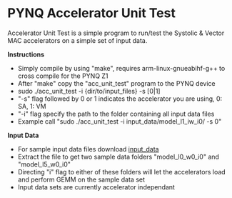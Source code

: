 # PYNQ Accelerator Unit Test
Accelerator Unit Test is a simple program to run/test the Systolic & Vector MAC accelerators on a simple set of input data.

**Instructions**

* Simply compile by using "make", requires arm-linux-gnueabihf-g++ to cross compile for the PYNQ Z1
* After "make" copy the "acc_unit_test" program to the PYNQ device
* sudo ./acc_unit_test -i {dir/to/input_files}  -s [0|1]
* "-s" flag followed by 0 or 1 indicates the accelerator you are using, 0: SA, 1: VM
* "-i" flag specify the path to the folder containing all input data files
* Example call "sudo ./acc_unit_test -i input_data/model_l1_iw_i0/ -s 0"

**Input Data** 
* For sample input data files download [input_data](https://github.com/gicLAB/SECDA/releases/download/v1.0/input_data.zip)
* Extract the file to get two sample data folders "model_l0_w0_i0" and "model_l5_w0_i0"
* Directing "i" flag to either of these folders will let the accelerators load and perform GEMM on the sample data set
* Input data sets are currently accelerator independant
<!-- * You are able to generate these input data sets using SECDA-TFLite End to end Simulation (https://github.com/gicLAB/SECDA#end-to-end-simulation) -->




